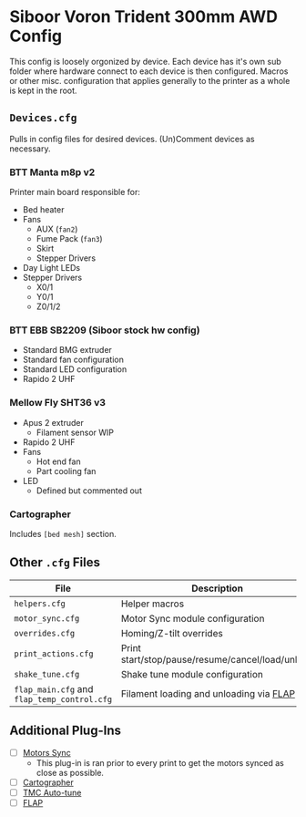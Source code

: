 # Siboor Voron Trident 300mm AWD Config
This config is loosely orgonized by device.
Each device has it's own sub folder where hardware connect to each device is then configured.
Macros or other misc. configuration that applies generally to the printer as a whole is kept in the root.

## `Devices.cfg`
Pulls in config files for desired devices.
(Un)Comment devices as necessary.

### BTT Manta m8p v2
Printer main board responsible for:
* Bed heater
* Fans
  * AUX (`fan2`)
  * Fume Pack (`fan3`)
  * Skirt
  * Stepper Drivers
* Day Light LEDs
* Stepper Drivers
  * X0/1
  * Y0/1
  * Z0/1/2

### BTT EBB SB2209 (Siboor stock hw config)
* Standard BMG extruder
* Standard fan configuration
* Standard LED configuration
* Rapido 2 UHF

### Mellow Fly SHT36 v3
* Apus 2 extruder
  * Filament sensor WIP
* Rapido 2 UHF
* Fans
  * Hot end fan
  * Part cooling fan
* LED
  * Defined but commented out

### Cartographer
Includes `[bed mesh]` section.


## Other `.cfg` Files
| File | Description |
| ---- | ----------- |
| `helpers.cfg` | Helper macros |
| `motor_sync.cfg` | Motor Sync module configuration |
| `overrides.cfg` | Homing/Z-tilt overrides |
| `print_actions.cfg` | Print start/stop/pause/resume/cancel/load/unload |
| `shake_tune.cfg` | Shake tune module configuration |
| `flap_main.cfg` and `flap_temp_control.cfg` | Filament loading and unloading via [FLAP](https://github.com/Deepfriedchril/FLAP)

## Additional Plug-Ins
- [ ] [Motors Sync](https://github.com/MRX8024/motors-sync/blob/main/wiki/EN.md)
	- This plug-in is ran prior to every print to get the motors synced as close as possible.
- [ ] [Cartographer](https://docs.cartographer3d.com/)
- [ ] [TMC Auto-tune](https://github.com/andrewmcgr/klipper_tmc_autotune)
- [ ] [FLAP](https://github.com/Deepfriedchril/FLAP)
